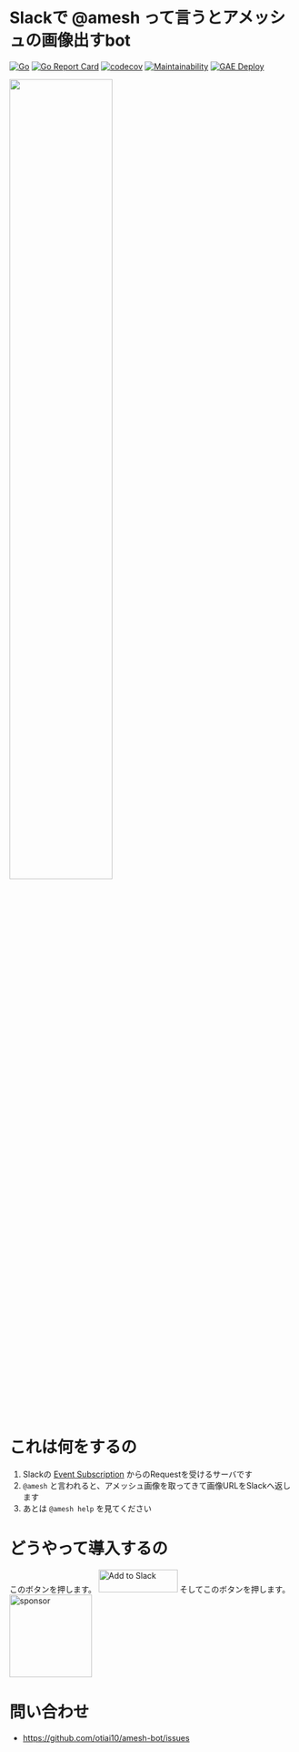 # Slackで @amesh って言うとアメッシュの画像出すbot

[![Go](https://github.com/otiai10/amesh-bot/actions/workflows/go.yml/badge.svg)](https://github.com/otiai10/amesh-bot/actions/workflows/go.yml)
[![Go Report Card](https://goreportcard.com/badge/github.com/otiai10/amesh-bot)](https://goreportcard.com/report/github.com/otiai10/amesh-bot)
[![codecov](https://codecov.io/gh/otiai10/amesh-bot/branch/main/graph/badge.svg?token=WQ9SNJ5EO8)](https://codecov.io/gh/otiai10/amesh-bot)
[![Maintainability](https://api.codeclimate.com/v1/badges/2d4e967a9b401d12653e/maintainability)](https://codeclimate.com/github/otiai10/amesh-bot/maintainability)
[![GAE Deploy](https://github.com/otiai10/amesh-bot/actions/workflows/gae-deploy.yml/badge.svg)](https://github.com/otiai10/amesh-bot/actions/workflows/gae-deploy.yml)

<img width="60%" src="https://user-images.githubusercontent.com/931554/118962430-55c7de80-b9a0-11eb-9ce7-4845a72964bf.png" />

# これは何をするの

1. Slackの [Event Subscription](https://api.slack.com/events-api) からのRequestを受けるサーバです
2. `@amesh` と言われると、アメッシュ画像を取ってきて画像URLをSlackへ返します
3. あとは `@amesh help` を見てください

# どうやって導入するの

このボタンを押します。
<a href="https://slack.com/oauth/v2/authorize?client_id=2752107225.1411158530390&scope=app_mentions:read,chat:write,channels:read,channels:history&user_scope="><img alt="Add to Slack" height="40" width="139" src="https://platform.slack-edge.com/img/add_to_slack.png" srcSet="https://platform.slack-edge.com/img/add_to_slack.png 1x, https://platform.slack-edge.com/img/add_to_slack@2x.png 2x" /></a> そしてこのボタンを押します。
<a href="https://github.com/sponsors/otiai10"><img width="145" alt="sponsor" src="https://user-images.githubusercontent.com/931554/119762444-b4cdac00-bee8-11eb-8eb9-88ba1b0211c4.png"></a>

# 問い合わせ

- https://github.com/otiai10/amesh-bot/issues
